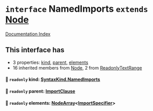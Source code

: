 # `interface` NamedImports `extends` [Node](../interface.Node/README.md)

[Documentation Index](../README.md)

## This interface has

- 3 properties:
[kind](#-readonly-kind-syntaxkindnamedimports),
[parent](#-readonly-parent-importclause),
[elements](#-readonly-elements-nodearrayimportspecifier)
- 16 inherited members from [Node](../interface.Node/README.md), 2 from [ReadonlyTextRange](../interface.ReadonlyTextRange/README.md)


#### 📄 `readonly` kind: [SyntaxKind.NamedImports](../enum.SyntaxKind/README.md#namedimports--276)



#### 📄 `readonly` parent: [ImportClause](../interface.ImportClause/README.md)



#### 📄 `readonly` elements: [NodeArray](../interface.NodeArray/README.md)\<[ImportSpecifier](../interface.ImportSpecifier/README.md)>



